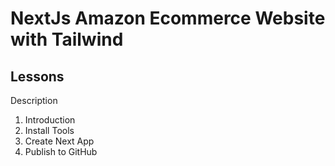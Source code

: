 # NextJs Amazon Ecommerce Website with Tailwind

## Lessons

Description

1. Introduction
2. Install Tools
3. Create Next App
4. Publish to GitHub
